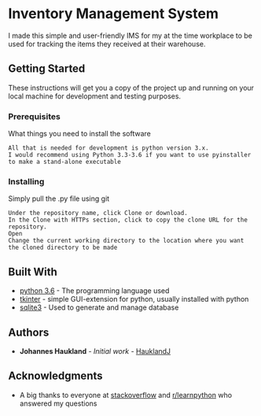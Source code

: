 # Inventory Management System

I made this simple and user-friendly IMS for my at the time workplace to be used for tracking the items they received at their warehouse. 

## Getting Started

These instructions will get you a copy of the project up and running on your local machine for development and testing purposes. 

### Prerequisites

What things you need to install the software

```
All that is needed for development is python version 3.x.
I would recommend using Python 3.3-3.6 if you want to use pyinstaller to make a stand-alone executable
```

### Installing

Simply pull the .py file using git

```
Under the repository name, click Clone or download.
In the Clone with HTTPs section, click to copy the clone URL for the repository.
Open
Change the current working directory to the location where you want the cloned directory to be made
```

## Built With

* [python 3.6](https://www.python.org/downloads/release/python-360/) - The programming language used
* [tkinter](https://wiki.python.org/moin/TkInter) - simple GUI-extension for python, usually installed with python
* [sqlite3](https://www.sqlite.org/index.html) - Used to generate and manage database


## Authors

* **Johannes Haukland** - *Initial work* - [HauklandJ](https://github.com/HauklandJ)

## Acknowledgments

* A big thanks to everyone at [stackoverflow](stackoverflow.com) and [r/learnpython](old.reddit.com/r/learnpython) who answered my questions
